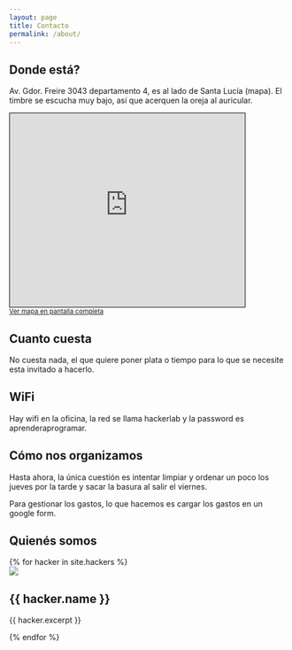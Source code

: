 ```yaml
---
layout: page
title: Contacto
permalink: /about/
---
```


## Donde está?

Av. Gdor. Freire 3043 departamento 4, es al lado de Santa Lucía (mapa). El timbre se escucha muy bajo, así que acerquen la oreja al auricular.

<iframe width="425" height="350" frameborder="0" scrolling="no" marginheight="0" marginwidth="0" src="http://www.openstreetmap.org/export/embed.html?bbox=-60.71830809116364%2C-31.638982430060494%2C-60.71468710899353%2C-31.637370227730322&amp;layer=mapnik&amp;marker=-31.63817633238918%2C-60.71649760007858" style="border: 1px solid black"></iframe>
<br/>
<small><a href="http://www.openstreetmap.org/?mlat=-31.63818&amp;mlon=-60.71650#map=19/-31.63818/-60.71650">Ver mapa en pantalla completa</a></small>

## Cuanto cuesta

No cuesta nada, el que quiere poner plata o tiempo para lo que se necesite esta invitado a hacerlo.

## WiFi

Hay wifi en la oficina, la red se llama hackerlab y la password es aprenderaprogramar.

## Cómo nos organizamos

Hasta ahora, la única cuestión es intentar limpiar y ordenar un poco los jueves por la tarde y sacar la basura al salir el viernes.

Para gestionar los gastos, lo que hacemos es cargar los gastos en un google form.

## Quienés somos

<div class="hackers">
  {% for hacker in site.hackers %}
    <section class="hacker">
      <img class="profile" src="{{ hacker.profile }}" />
      <h1>{{ hacker.name }}</h1>
      <p>
        {{ hacker.excerpt }}
      </p>
    </section>
  {% endfor %}
</div>

